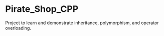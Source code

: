 # Pirate_Shop_CPP

Project to learn and demonstrate inheritance, polymorphism, and operator overloading.
